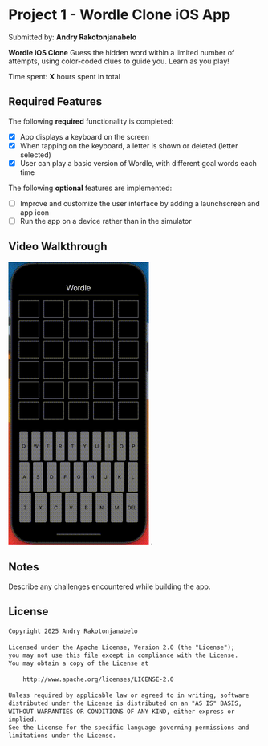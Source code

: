 # Project 1 - Wordle Clone iOS App

Submitted by: **Andry Rakotonjanabelo**

**Wordle iOS Clone** Guess the hidden word within a limited number of attempts, using color-coded clues to guide you. Learn as you play!

Time spent: **X** hours spent in total

## Required Features

The following **required** functionality is completed:

- [x] App displays a keyboard on the screen
- [x] When tapping on the keyboard, a letter is shown or deleted (letter selected)
- [x] User can play a basic version of Wordle, with different goal words each time

The following **optional** features are implemented:

- [ ] Improve and customize the user interface by adding a launchscreen and app icon
- [ ] Run the app on a device rather than in the simulator

## Video Walkthrough

![Demo](Andry-Wordle-Demo.gif) .


## Notes

Describe any challenges encountered while building the app.

## License

    Copyright 2025 Andry Rakotonjanabelo 
    
    Licensed under the Apache License, Version 2.0 (the "License");
    you may not use this file except in compliance with the License.
    You may obtain a copy of the License at

        http://www.apache.org/licenses/LICENSE-2.0

    Unless required by applicable law or agreed to in writing, software
    distributed under the License is distributed on an "AS IS" BASIS,
    WITHOUT WARRANTIES OR CONDITIONS OF ANY KIND, either express or implied.
    See the License for the specific language governing permissions and
    limitations under the License.

